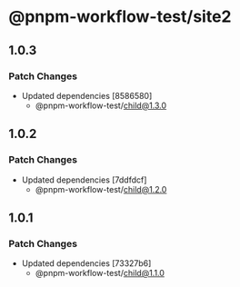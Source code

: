 # @pnpm-workflow-test/site2

## 1.0.3

### Patch Changes

- Updated dependencies [8586580]
  - @pnpm-workflow-test/child@1.3.0

## 1.0.2

### Patch Changes

- Updated dependencies [7ddfdcf]
  - @pnpm-workflow-test/child@1.2.0

## 1.0.1

### Patch Changes

- Updated dependencies [73327b6]
  - @pnpm-workflow-test/child@1.1.0
